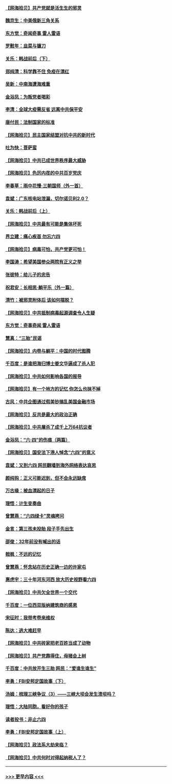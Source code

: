 #### [【网海拾贝】共产党就是活生生的邪灵](../pages/nsc993/n13036627.md?t=06221402) 
#### [魏京生：中美俄新三角关系](../pages/nsc993/n13035986.md?t=06221402) 
#### [东方觉：奇闻奇事 雷人雷语](../pages/nsc993/n13035878.md?t=06221402) 
#### [罗慰年：韭菜与镰刀](../pages/nsc993/n13034374.md?t=06221402) 
#### [关乐：韩战前后（下）](../pages/nsc993/n13034113.md?t=06221402) 
#### [郑纯清：科学靠不住 免疫在漂红](../pages/nsc993/n13034093.md?t=06221402) 
#### [吴新：中南海遭海难重](../pages/nsc993/n13034084.md?t=06221402) 
#### [金浴凤：为叛党者喝彩](../pages/nsc993/n13034058.md?t=06221402) 
#### [李清：全球大疫需反省 远离中共保平安](../pages/nsc993/n13033784.md?t=06221402) 
#### [唐付民：法制国家的标准](../pages/nsc993/n13032944.md?t=06221402) 
#### [【网海拾贝】民主国家结盟对抗中共的新时代](../pages/nsc993/n13031717.md?t=06221402) 
#### [吐为快：菩萨蛮](../pages/nsc993/n13030033.md?t=06221402) 
#### [【网海拾贝】中共已成世界秩序最大威胁](../pages/nsc993/n13028138.md?t=06221402) 
#### [【网海拾贝】色厉内荏的中共百岁党庆](../pages/nsc993/n13025582.md?t=06221402) 
#### [李春草：雨中花慢‧三朝国师（外一首）](../pages/nsc993/n13025567.md?t=06221402) 
#### [袁斌：广东核电站泄漏，切尔诺贝利2.0？](../pages/nsc993/n13025475.md?t=06221402) 
#### [关乐：韩战前后（上）](../pages/nsc993/n13025387.md?t=06221402) 
#### [【网海拾贝】中共最有可能是集体坏死](../pages/nsc993/n13023101.md?t=06221402) 
#### [界立建：痛心疾首 勿忘六四](../pages/nsc993/n13022339.md?t=06221402) 
#### [【网海拾贝】病毒可怕，共产党更可怕！](../pages/nsc993/n13020728.md?t=06221402) 
#### [李国涛：希望美国参众两院有正义之举](../pages/nsc993/n13020674.md?t=06221402) 
#### [张彼特：给儿子的忠告](../pages/nsc993/n13018934.md?t=06221402) 
#### [祝君安：长相思‧躺平乐（外一篇）](../pages/nsc993/n13018923.md?t=06221402) 
#### [清竹：被邪灵附体后 该如何摆脱？](../pages/nsc993/n13018877.md?t=06221402) 
#### [【网海拾贝】中共抵制病毒起源调查令人生疑](../pages/nsc993/n13017785.md?t=06221402) 
#### [东方觉：奇事奇闻 雷人雷语](../pages/nsc993/n13017577.md?t=06221402) 
#### [慧真：“三胎”民谣](../pages/nsc993/n13017394.md?t=06221402) 
#### [【网海拾贝】内卷与躺平：中国的时代图腾](../pages/nsc993/n13016128.md?t=06221402) 
#### [千百度：是谁把海归博士姜文华逼成了杀人犯](../pages/nsc993/n13015218.md?t=06221402) 
#### [【网海拾贝】中共如何影响各国的报导](../pages/nsc993/n13012599.md?t=06221402) 
#### [【网海拾贝】有一个地方的记忆 你怎么也抹不掉](../pages/nsc993/n13009802.md?t=06221402) 
#### [古风：中共企图通过假美钞搞乱美国金融市场](../pages/nsc993/n13009626.md?t=06221402) 
#### [【网海拾贝】反共是最大的政治正确](../pages/nsc993/n13007051.md?t=06221402) 
#### [【网海拾贝】中共屠杀了成千上万64抗议者](../pages/nsc993/n13002713.md?t=06221402) 
#### [金浴凤：“六·四”的伤痕（两篇）](../pages/nsc993/n13001719.md?t=06221402) 
#### [【网海拾贝】国安法下港人悼念“六四”的意义](../pages/nsc993/n13001039.md?t=06221402) 
#### [袁斌：又到六四 网民翻墙到海外网络表达哀思](../pages/nsc993/n13000995.md?t=06221402) 
#### [颜纯钩：正义可能迟到，但不会永远缺席](../pages/nsc993/n13000920.md?t=06221402) 
#### [万古缘：被血漂起的日子](../pages/nsc993/n13000914.md?t=06221402) 
#### [理悟：计生变奏曲](../pages/nsc993/n13000414.md?t=06221402) 
#### [曾慧燕：“六四绿卡”灵魂拷问](../pages/nsc993/n13000277.md?t=06221402) 
#### [金言：第三孩未投胎 段子手先出生](../pages/nsc993/n13000215.md?t=06221402) 
#### [邵俊：32年前没有喊出的话](../pages/nsc993/n13000181.md?t=06221402) 
#### [戟枫：不远的记忆](../pages/nsc993/n13000121.md?t=06221402) 
#### [曾慧燕：怀念站在历史正确一边的许家屯](../pages/nsc993/n13000073.md?t=06221402) 
#### [惠虎宇：三十年河东河西 放大历史视野看六四](../pages/nsc993/n13000018.md?t=06221402) 
#### [【网海拾贝】中共欠全世界一个交代](../pages/nsc993/n12998706.md?t=06221402) 
#### [千百度：一位西双版纳建筑商的感恩](../pages/nsc993/n12998487.md?t=06221402) 
#### [宋征时：我带考卷来维权](../pages/nsc993/n12994088.md?t=06221402) 
#### [陈达：逃大难赶早](../pages/nsc993/n12993569.md?t=06221402) 
#### [【网海拾贝】中共砖家把老百姓当成了动物](../pages/nsc993/n12993483.md?t=06221402) 
#### [【网海拾贝】共产党靠得住，母猪会上树](../pages/nsc993/n12990730.md?t=06221402) 
#### [千百度：中共放开生三胎 网民：“爱谁生谁生”](../pages/nsc993/n12990644.md?t=06221402) 
#### [李勇：FBI安邦定国故事（下）](../pages/nsc993/n12987854.md?t=06221402) 
#### [汤姆：梳理三峡争议（3）——三峡大坝会发生溃坝吗？](../pages/nsc993/n12989806.md?t=06221402) 
#### [理悟：大陆同胞，看好你的孩子](../pages/nsc993/n12989778.md?t=06221402) 
#### [读者投书：非止六四](../pages/nsc993/n12989673.md?t=06221402) 
#### [李勇：FBI安邦定国故事（上）](../pages/nsc993/n12987749.md?t=06221402) 
#### [【网海拾贝】政法系大劫来临？](../pages/nsc993/n12987596.md?t=06221402) 
#### [【网海拾贝】中共何时对得起纳税人了？](../pages/nsc993/n12985578.md?t=06221402) 

----
#### [ >>> 更早内容 <<< ](../indexes/nsc993-earlier.md)

